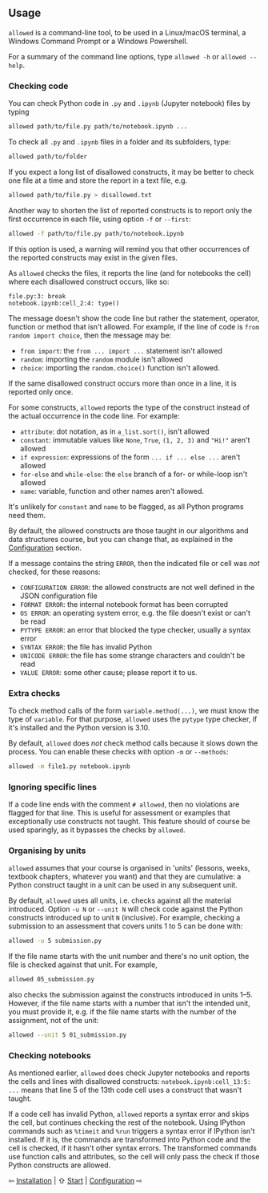 ## Usage

`allowed` is a command-line tool, to be used in a Linux/macOS terminal,
a Windows Command Prompt or a Windows Powershell.

For a summary of the command line options, type `allowed -h` or `allowed --help`.

### Checking code
You can check Python code in `.py` and `.ipynb` (Jupyter notebook) files by typing
```bash
allowed path/to/file.py path/to/notebook.ipynb ...
```
To check all `.py` and `.ipynb` files in a folder and its subfolders, type:
```bash
allowed path/to/folder
```
If you expect a long list of disallowed constructs, it may be better to
check one file at a time and store the report in a text file, e.g.
```bash
allowed path/to/file.py > disallowed.txt
```
Another way to shorten the list of reported constructs is to report only
the first occurrence in each file, using option `-f` or `--first`:
```bash
allowed -f path/to/file.py path/to/notebook.ipynb
```
If this option is used, a warning will remind you that other occurrences of
the reported constructs may exist in the given files.

As `allowed` checks the files, it reports the line (and for notebooks the cell)
where each disallowed construct occurs, like so:
```
file.py:3: break
notebook.ipynb:cell_2:4: type()
```
The message doesn't show the code line but rather
the statement, operator, function or method that isn't allowed.
For example, if the line of code is `from random import choice`,
then the message may be:
- `from import`: the `from ... import ...` statement isn't allowed
- `random`: importing the `random` module isn't allowed
- `choice`: importing the `random.choice()` function isn't allowed.

If the same disallowed construct occurs more than once in a line,
it is reported only once.

For some constructs, `allowed` reports the type of the construct instead of
the actual occurrence in the code line. For example:
- `attribute`: dot notation, as in `a_list.sort()`, isn't allowed
- `constant`: immutable values like `None`, `True`, `(1, 2, 3)` and `"Hi!"` aren't allowed
- `if expression`: expressions of the form `... if ... else ...` aren't allowed
- `for-else` and `while-else`: the `else` branch of a for- or while-loop isn't allowed
- `name`: variable, function and other names aren't allowed.

It's unlikely for `constant` and `name` to be flagged, as all Python programs need them.

By default, the allowed constructs are those taught in our algorithms and data structures course,
but you can change that, as explained in the [Configuration](configuration.md) section.

If a message contains the string `ERROR`, then the indicated file or cell
was _not_ checked, for these reasons:
- `CONFIGURATION ERROR`: the allowed constructs are not well defined in the JSON configuration file
- `FORMAT ERROR`: the internal notebook format has been corrupted
- `OS ERROR`: an operating system error, e.g. the file doesn't exist or can't be read
- `PYTYPE ERROR`: an error that blocked the type checker, usually a syntax error
- `SYNTAX ERROR`: the file has invalid Python
- `UNICODE ERROR`: the file has some strange characters and couldn't be read
- `VALUE ERROR`: some other cause; please report it to us.

### Extra checks

To check method calls of the form `variable.method(...)`,
we must know the type of `variable`. For that purpose, `allowed` uses
the `pytype` type checker, if it's installed and the Python version is 3.10.

By default, `allowed` does _not_ check method calls because it slows down the process.
You can enable these checks with option `-m` or `--methods`:
```bash
allowed -m file1.py notebook.ipynb
```

### Ignoring specific lines

If a code line ends with the comment `# allowed`, then no violations are flagged for that line.
This is useful for assessment or examples that exceptionally use constructs not taught.
This feature should of course be used sparingly, as it bypasses the checks by `allowed`.

### Organising by units

`allowed` assumes that your course is organised in 'units'
(lessons, weeks, textbook chapters, whatever you want) and that they are cumulative:
a Python construct taught in a unit can be used in any subsequent unit.

By default, `allowed` uses all units, i.e. checks against all the material introduced.
Option `-u N` or `--unit N` will check code against
the Python constructs introduced up to unit `N` (inclusive).
For example, checking a submission to an assessment that covers units 1 to 5
can be done with:
```bash
allowed -u 5 submission.py
```
If the file name starts with the unit number and there's no unit option,
the file is checked against that unit. For example,
```bash
allowed 05_submission.py
```
also checks the submission against the constructs introduced in units 1–5.
However, if the file name starts with a number that isn't the intended unit,
you must provide it,
e.g. if the file name starts with the number of the assignment, not of the unit:
```bash
allowed --unit 5 01_submission.py
```

### Checking notebooks

As mentioned earlier, `allowed` does check Jupyter notebooks and
reports the cells and lines with disallowed constructs: `notebook.ipynb:cell_13:5: ...`
means that line 5 of the 13th code cell uses a construct that wasn't taught.

If a code cell has invalid Python, `allowed` reports a syntax error and
skips the cell, but continues checking the rest of the notebook.
Using IPython commands such as `%timeit` and `%run`
triggers a syntax error if IPython isn't installed. If it is,
the commands are transformed into Python code and the cell is checked,
if it hasn't other syntax errors.
The transformed commands use function calls and attributes, so
the cell will only pass the check if those Python constructs are allowed.

⇦ [Installation](installation.md) | ⇧ [Start](../README.md) | [Configuration](configuration.md) ⇨